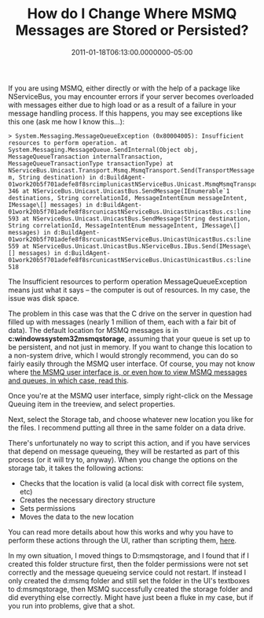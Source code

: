 ﻿---
title: How do I Change Where MSMQ Messages are Stored or Persisted?
date: "2011-01-18T06:13:00.0000000-05:00"
description: If you are using MSMQ, either directly or with the help of a package like NServiceBus, you may encounter errors if your server becomes overloaded with messages either due to high load or as a result of a failure in your message handling process.
featuredImage: /img/asp-net-mvc-logo.jpg
---

If you are using MSMQ, either directly or with the help of a package like NServiceBus, you may encounter errors if your server becomes overloaded with messages either due to high load or as a result of a failure in your message handling process. If this happens, you may see exceptions like this one (ask me how I know this…):

```
> System.Messaging.MessageQueueException (0x80004005): Insufficient resources to perform operation. at System.Messaging.MessageQueue.SendInternal(Object obj, MessageQueueTransaction internalTransaction, MessageQueueTransactionType transactionType) at NServiceBus.Unicast.Transport.Msmq.MsmqTransport.Send(TransportMessage m, String destination) in d:BuildAgent-01work20b5f701adefe8f8srcimplunicastNServiceBus.Unicast.MsmqMsmqTransport.cs:line 346 at NServiceBus.Unicast.UnicastBus.SendMessage(IEnumerable`1 destinations, String correlationId, MessageIntentEnum messageIntent, IMessage\[] messages) in d:BuildAgent-01work20b5f701adefe8f8srcunicastNServiceBus.UnicastUnicastBus.cs:line 593 at NServiceBus.Unicast.UnicastBus.SendMessage(String destination, String correlationId, MessageIntentEnum messageIntent, IMessage\[] messages) in d:BuildAgent-01work20b5f701adefe8f8srcunicastNServiceBus.UnicastUnicastBus.cs:line 559 at NServiceBus.Unicast.UnicastBus.NServiceBus.IBus.Send(IMessage\[] messages) in d:BuildAgent-01work20b5f701adefe8f8srcunicastNServiceBus.UnicastUnicastBus.cs:line 518
```

The Insufficient resources to perform operation MessageQueueException means just what it says – the computer is out of resources. In my case, the issue was disk space.

The problem in this case was that the C drive on the server in question had filled up with messages (nearly 1 million of them, each with a fair bit of data). The default location for MSMQ messages is in **c:windowssystem32msmqstorage**, assuming that your queue is set up to be persistent, and not just in memory. If you want to change this location to a non-system drive, which I would strongly recommend, you can do so fairly easily through the MSMQ user interface. Of course, you may not know where [the MSMQ user interface is, or even how to view MSMQ messages and queues, in which case, read this](/how-can-i-view-msmq-messages-and-queues).

Once you're at the MSMQ user interface, simply right-click on the Message Queuing item in the treeview, and select properties.

Next, select the Storage tab, and choose whatever new location you like for the files. I recommend putting all three in the same folder on a data drive.

There's unfortunately no way to script this action, and if you have services that depend on message queueing, they will be restarted as part of this process (or it will try to, anyway). When you change the options on the storage tab, it takes the following actions:

* Checks that the location is valid (a local disk with correct file system, etc)
* Creates the necessary directory structure
* Sets permissions
* Moves the data to the new location

You can read more details about how this works and why you have to perform these actions through the UI, rather than scripting them, [here](http://blogs.msdn.com/b/johnbreakwell/archive/2009/02/09/changing-the-msmq-storage-location.aspx).

In my own situation, I moved things to D:msmqstorage, and I found that if I created this folder structure first, then the folder permissions were not set correctly and the message queueing service could not restart. If instead I only created the d:msmq folder and still set the folder in the UI's textboxes to d:msmqstorage, then MSMQ successfully created the storage folder and did everything else correctly. Might have just been a fluke in my case, but if you run into problems, give that a shot.

